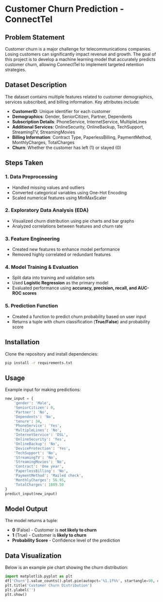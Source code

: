 # **Customer Churn Prediction - ConnectTel**

## **Problem Statement**
Customer churn is a major challenge for telecommunications companies. Losing customers can significantly impact revenue and growth. The goal of this project is to develop a machine learning model that accurately predicts customer churn, allowing ConnectTel to implement targeted retention strategies.

## **Dataset Description**
The dataset contains multiple features related to customer demographics, services subscribed, and billing information. Key attributes include:

- **CustomerID**: Unique identifier for each customer
- **Demographics**: Gender, SeniorCitizen, Partner, Dependents
- **Subscription Details**: PhoneService, InternetService, MultipleLines
- **Additional Services**: OnlineSecurity, OnlineBackup, TechSupport, StreamingTV, StreamingMovies
- **Billing Information**: Contract Type, PaperlessBilling, PaymentMethod, MonthlyCharges, TotalCharges
- **Churn**: Whether the customer has left (1) or stayed (0)

## **Steps Taken**
### **1. Data Preprocessing**
- Handled missing values and outliers
- Converted categorical variables using One-Hot Encoding
- Scaled numerical features using MinMaxScaler

### **2. Exploratory Data Analysis (EDA)**
- Visualized churn distribution using pie charts and bar graphs
- Analyzed correlations between features and churn rate

### **3. Feature Engineering**
- Created new features to enhance model performance
- Removed highly correlated or redundant features

### **4. Model Training & Evaluation**
- Split data into training and validation sets
- Used **Logistic Regression** as the primary model
- Evaluated performance using **accuracy, precision, recall, and AUC-ROC scores**

### **5. Prediction Function**
- Created a function to predict churn probability based on user input
- Returns a tuple with churn classification (**True/False**) and probability score

## **Installation**
Clone the repository and install dependencies:
```bash
pip install -r requirements.txt
```

## **Usage**
Example input for making predictions:
```python
new_input = {
    'gender': 'Male',
    'SeniorCitizen': 0,
    'Partner': 'No',
    'Dependents': 'No',
    'tenure': 34,
    'PhoneService': 'Yes',
    'MultipleLines': 'No',
    'InternetService': 'DSL',
    'OnlineSecurity': 'Yes',
    'OnlineBackup': 'No',
    'DeviceProtection': 'Yes',
    'TechSupport': 'No',
    'StreamingTV': 'No',
    'StreamingMovies': 'No',
    'Contract': 'One year',
    'PaperlessBilling': 'No',
    'PaymentMethod': 'Mailed check',
    'MonthlyCharges': 56.95,
    'TotalCharges': 1889.50
}
predict_input(new_input)
```

## **Model Output**
The model returns a tuple:
- **0** (False) - Customer is **not likely to churn**
- **1** (True) - Customer is **likely to churn**
- **Probability Score** - Confidence level of the prediction

## **Data Visualization**
Below is an example pie chart showing the churn distribution:
```python
import matplotlib.pyplot as plt
df['Churn'].value_counts().plot.pie(autopct='%1.1f%%', startangle=90, colors=['lightblue', 'salmon'])
plt.title('Customer Churn Distribution')
plt.ylabel('')
plt.show()
